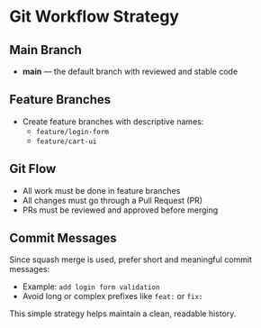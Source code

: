 # Git Workflow Strategy

## Main Branch

- **main** — the default branch with reviewed and stable code

## Feature Branches

- Create feature branches with descriptive names:
  - `feature/login-form`
  - `feature/cart-ui`

## Git Flow

- All work must be done in feature branches
- All changes must go through a Pull Request (PR)
- PRs must be reviewed and approved before merging

## Commit Messages

Since squash merge is used, prefer short and meaningful commit messages:

- Example: `add login form validation`
- Avoid long or complex prefixes like `feat:` or `fix:`

This simple strategy helps maintain a clean, readable history.
